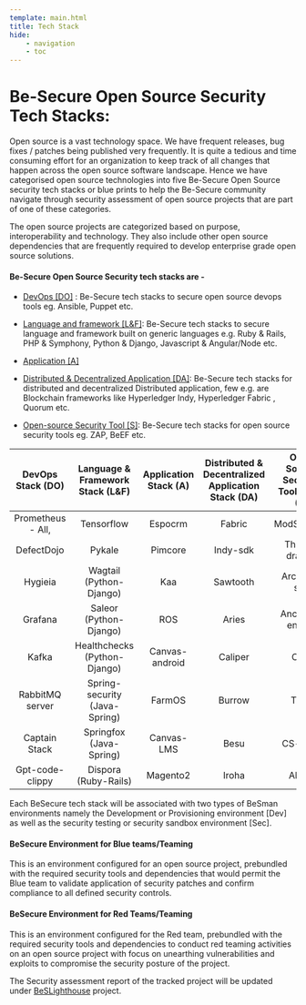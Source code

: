 ```yaml
---
template: main.html
title: Tech Stack
hide: 
    - navigation
    - toc
---
```



<h1> Be-Secure Open Source Security Tech Stacks: </h1>

<p> Open source is a vast technology space. We have frequent releases, bug fixes / patches being published very frequently. It is quite a tedious and time consuming effort for an organization to keep track of all changes that happen across the open source software landscape. Hence we have categorised open source technologies into five Be-Secure Open Source security tech stacks or blue prints to help the Be-Secure community navigate through security assessment of open source projects that are part of one of these categories. </p>

<p> The open source projects are categorized based on purpose, interoperability and technology. They also include other open source dependencies that are frequently required to develop enterprise grade open source solutions. </p>

<h4> Be-Secure Open Source Security tech stacks are - </h4>

* [DevOps [DO]](./bes-devops-tech-stack.md) : Be-Secure tech stacks to secure open source devops tools eg. Ansible, Puppet etc.  

* [Language and framework [L&F]](./bes-lang-framework-tech-stack.md): Be-Secure tech stacks to secure language and framework built on generic languages e.g. Ruby & Rails, PHP & Symphony, Python & Django, Javascript & Angular/Node etc.

* [Application [A]](./bes-app-tech-stack.md)  

* [Distributed & Decentralized Application [DA]](./bes-dist-decent-tech-stack.md): Be-Secure tech stacks for distributed and decentralized Distributed application, few e.g. are Blockchain frameworks like Hyperledger Indy, Hyperledger Fabric , Quorum etc. 

* [Open-source Security Tool [S]](./bes-open-source-security-tool-tech-stack.md): Be-Secure tech stacks for open source security tools eg. ZAP, BeEF etc. 

| DevOps Stack (DO) | Language & Framework Stack (L&F) | Application Stack (A) | Distributed & Decentralized Application Stack (DA) | Open Source Security Tool Stack (S) |
|:-------------------------:|:----------------------------------:|:-----------------------:|:----------------------------------------------------:|:-------------------------------------:|
| Prometheus - All, | Tensorflow | Espocrm | Fabric | ModSecurity |
| DefectDojo | Pykale | Pimcore | Indy-sdk | Threat-dragon |
| Hygieia | Wagtail (Python-Django) | Kaa | Sawtooth | Archery-sec |
| Grafana | Saleor (Python-Django) | ROS | Aries | Anchore-engine |
| Kafka | Healthchecks (Python-Django) | Canvas-android | Caliper | Clair |
| RabbitMQ server | Spring-security (Java-Spring) | FarmOS | Burrow | Trivy |
| Captain Stack | Springfox (Java-Spring) | Canvas-LMS | Besu | CS-suite |
| Gpt-code-clippy | Dispora (Ruby-Rails) | Magento2 | Iroha | Alerta |

<p> Each BeSecure tech stack will be associated with two types of BeSman environments namely the Development or Provisioning environment [Dev] as well as the security testing or security sandbox environment [Sec]. </p>


<h4> BeSecure Environment for Blue teams/Teaming </h4>

<p> This is an environment configured for an open source project, prebundled with the required security tools and dependencies that would permit the Blue team to validate application of security patches and confirm compliance to all defined security controls. 
 </p>

<h4> BeSecure Environment for Red Teams/Teaming </h4>

<p> This is an environment configured for the Red team, prebundled with the required security tools and dependencies to conduct red teaming activities on an open source project with focus on unearthing vulnerabilities and exploits to compromise the security posture of the project. 
 </p>

The Security assessment report of the tracked project will be updated under [BeSLighthouse](https://be-secure.github.io/BeSLighthouse) project.

